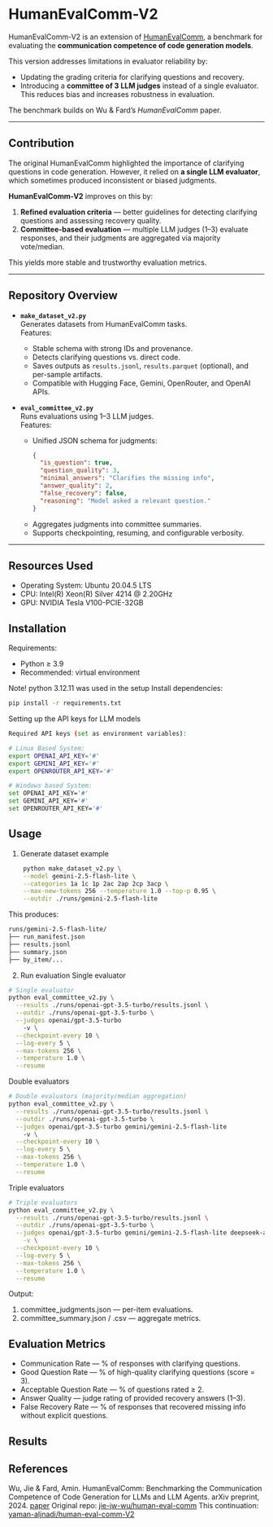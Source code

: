 # HumanEvalComm-V2

HumanEvalComm-V2 is an extension of [HumanEvalComm](https://github.com/jie-jw-wu/human-eval-comm), a benchmark for evaluating the **communication competence of code generation models**.  

This version addresses limitations in evaluator reliability by:
- Updating the grading criteria for clarifying questions and recovery.
- Introducing a **committee of 3 LLM judges** instead of a single evaluator.  
This reduces bias and increases robustness in evaluation.

The benchmark builds on Wu & Fard’s *HumanEvalComm* paper.

---

## Contribution

The original HumanEvalComm highlighted the importance of clarifying questions in code generation. However, it relied on **a single LLM evaluator**, which sometimes produced inconsistent or biased judgments.  

**HumanEvalComm-V2** improves on this by:
1. **Refined evaluation criteria** — better guidelines for detecting clarifying questions and assessing recovery quality.  
2. **Committee-based evaluation** — multiple LLM judges (1–3) evaluate responses, and their judgments are aggregated via majority vote/median.  

This yields more stable and trustworthy evaluation metrics.

---

## Repository Overview

- **`make_dataset_v2.py`**  
  Generates datasets from HumanEvalComm tasks.  
  Features:
  - Stable schema with strong IDs and provenance.
  - Detects clarifying questions vs. direct code.
  - Saves outputs as `results.jsonl`, `results.parquet` (optional), and per-sample artifacts.
  - Compatible with Hugging Face, Gemini, OpenRouter, and OpenAI APIs.  

- **`eval_committee_v2.py`**  
  Runs evaluations using 1–3 LLM judges.  
  Features:
  - Unified JSON schema for judgments:
    ```json
    {
      "is_question": true,
      "question_quality": 3,
      "minimal_answers": "Clarifies the missing info",
      "answer_quality": 2,
      "false_recovery": false,
      "reasoning": "Model asked a relevant question."
    }
    ```
  - Aggregates judgments into committee summaries.
  - Supports checkpointing, resuming, and configurable verbosity.

---
## Resources Used
* Operating System: Ubuntu 20.04.5 LTS
* CPU: Intel(R) Xeon(R) Silver 4214 @ 2.20GHz
* GPU: NVIDIA Tesla V100-PCIE-32GB


## Installation

Requirements:
- Python ≥ 3.9
- Recommended: virtual environment

Note! python 3.12.11 was used in the setup
Install dependencies:
```bash
pip install -r requirements.txt
```

Setting up the API keys for LLM models
```bash
Required API keys (set as environment variables):

# Linux Based System:
export OPENAI_API_KEY='#' 
export GEMINI_API_KEY='#' 
export OPENROUTER_API_KEY='#' 

# Windows based System:
set OPENAI_API_KEY='#'
set GEMINI_API_KEY='#'
set OPENROUTER_API_KEY='#'

```

## Usage 
1. Generate dataset example
``` bash
    python make_dataset_v2.py \
    --model gemini-2.5-flash-lite \
    --categories 1a 1c 1p 2ac 2ap 2cp 3acp \
    --max-new-tokens 256 --temperature 1.0 --top-p 0.95 \
    --outdir ./runs/gemini-2.5-flash-lite
```
This produces:
``` bash
runs/gemini-2.5-flash-lite/
├── run_manifest.json
├── results.jsonl
├── summary.json
├── by_item/...
```

2. Run evaluation
Single evaluator
``` bash
# Single evaluator
python eval_committee_v2.py \
  --results ./runs/openai-gpt-3.5-turbo/results.jsonl \
  --outdir ./runs/openai-gpt-3.5-turbo \
  --judges openai/gpt-3.5-turbo
    -v \
  --checkpoint-every 10 \
  --log-every 5 \
  --max-tokens 256 \
  --temperature 1.0 \
  --resume
```

Double evaluators
``` bash
# Double evaluators (majority/median aggregation)
python eval_committee_v2.py \
  --results ./runs/openai-gpt-3.5-turbo/results.jsonl \
  --outdir ./runs/openai-gpt-3.5-turbo \
  --judges openai/gpt-3.5-turbo gemini/gemini-2.5-flash-lite
    -v \
  --checkpoint-every 10 \
  --log-every 5 \
  --max-tokens 256 \
  --temperature 1.0 \
  --resume
```

Triple evaluators
``` bash
# Triple evaluators
python eval_committee_v2.py \
  --results ./runs/openai-gpt-3.5-turbo/results.jsonl \
  --outdir ./runs/openai-gpt-3.5-turbo \
  --judges openai/gpt-3.5-turbo gemini/gemini-2.5-flash-lite deepseek-ai/deepseek-coder-6.7b-instruct \
    -v \
  --checkpoint-every 10 \
  --log-every 5 \
  --max-tokens 256 \
  --temperature 1.0 \
  --resume
```

Output:
1. committee_judgments.json — per-item evaluations.
2. committee_summary.json / .csv — aggregate metrics.

## Evaluation Metrics
* Communication Rate — % of responses with clarifying questions.
* Good Question Rate — % of high-quality clarifying questions (score = 3).
* Acceptable Question Rate — % of questions rated ≥ 2.
* Answer Quality — judge rating of provided recovery answers (1–3).
* False Recovery Rate — % of responses that recovered missing info without explicit questions.

## Results

## References
Wu, Jie & Fard, Amin. HumanEvalComm: Benchmarking the Communication Competence of Code Generation for LLMs and LLM Agents. arXiv preprint, 2024. [paper](https://arxiv.org/pdf/2406.00215)
Original repo: [jie-jw-wu/human-eval-comm](jie-jw-wu/human-eval-comm)
This continuation: [yaman-aljnadi/human-eval-comm-V2](yaman-aljnadi/human-eval-comm-V2)
